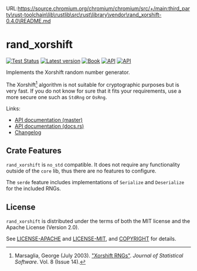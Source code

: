 URL:https://source.chromium.org/chromium/chromium/src/+/main:third_party\rust-toolchain\lib\rustlib\src\rust\library\vendor\rand_xorshift-0.4.0\README.md
# rand_xorshift

[![Test Status](https://github.com/rust-random/rngs/workflows/Tests/badge.svg?event=push)](https://github.com/rust-random/rngs/actions)
[![Latest version](https://img.shields.io/crates/v/rand_xorshift.svg)](https://crates.io/crates/rand_xorshift)
[![Book](https://img.shields.io/badge/book-master-yellow.svg)](https://rust-random.github.io/book/)
[![API](https://img.shields.io/badge/api-master-yellow.svg)](https://rust-random.github.io/rand/rand_xorshift)
[![API](https://docs.rs/rand_xorshift/badge.svg)](https://docs.rs/rand_xorshift)

Implements the Xorshift random number generator.

The Xorshift[^1] algorithm is not suitable for cryptographic purposes
but is very fast. If you do not know for sure that it fits your
requirements, use a more secure one such as `StdRng` or `OsRng`.

[^1]: Marsaglia, George (July 2003).
      ["Xorshift RNGs"](https://www.jstatsoft.org/v08/i14/paper).
      *Journal of Statistical Software*. Vol. 8 (Issue 14).

Links:

-   [API documentation (master)](https://rust-random.github.io/rand/rand_xorshift)
-   [API documentation (docs.rs)](https://docs.rs/rand_xorshift)
-   [Changelog](https://github.com/rust-random/rngs/blob/master/rand_xorshift/CHANGELOG.md)

[rand]: https://crates.io/crates/rand


## Crate Features

`rand_xorshift` is `no_std` compatible. It does not require any functionality
outside of the `core` lib, thus there are no features to configure.

The `serde` feature includes implementations of `Serialize` and `Deserialize`
for the included RNGs.


## License

`rand_xorshift` is distributed under the terms of both the MIT license and the
Apache License (Version 2.0).

See [LICENSE-APACHE](LICENSE-APACHE) and [LICENSE-MIT](LICENSE-MIT), and
[COPYRIGHT](COPYRIGHT) for details.
